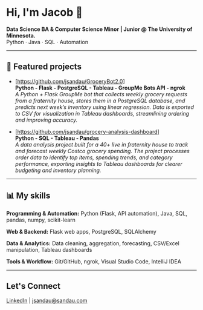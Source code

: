 # Hi, I'm Jacob 👋
**Data Science BA & Computer Science Minor | Junior @ The University of Minnesota.**  
Python · Java · SQL · Automation  

---

## 📂 Featured projects
- [https://github.com/jsandau/GroceryBot2.0]   
**Python - Flask - PostgreSQL - Tableau - GroupMe Bots API - ngrok**    
*A Python + Flask GroupMe bot that collects weekly grocery requests from a fraternity house, stores them in a PostgreSQL database, and predicts next week’s inventory using linear regression. Data is exported to CSV for visualization in Tableau dashboards, streamlining ordering and improving accuracy.*

- [https://github.com/jsandau/grocery-analysis-dashboard]    
**Python - SQL - Tableau - Pandas**     
*A data analysis project built for a 40+ live in fraternity house to track and forecast weekly Costco grocery spending. The project processes order data to identify top items, spending trends, and category performance, exporting insights to Tableau dashboards for clearer budgeting and inventory planning.*
---

## 📊 My skills

**Programming & Automation:** Python (Flask, API automation), Java, SQL, pandas, numpy, scikit-learn   

**Web & Backend:** Flask web apps, PostgreSQL, SQLAlchemy   

**Data & Analytics:** Data cleaning, aggregation, forecasting, CSV/Excel manipulation, Tableau dashboards   

**Tools & Workflow:** Git/GitHub, ngrok, Visual Studio Code, IntelliJ IDEA   

---

## Let's Connect
[LinkedIn](https://www.linkedin.com/in/jacob-sandau-204743233/) | jsandau@sandau.com
